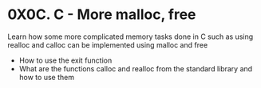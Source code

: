# 0X0C. C - More malloc, free

Learn how some more complicated memory tasks done in C such as using realloc and calloc
can be implemented using malloc and free

- How to use the exit function
- What are the functions calloc and realloc from the standard library and how to use them

